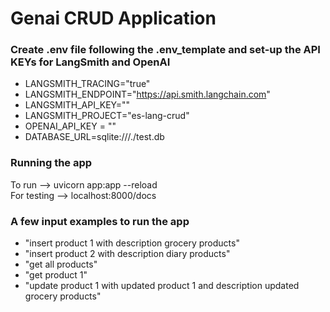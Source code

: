 # Genai CRUD Application

### Create .env file following the .env_template and set-up the API KEYs for LangSmith and OpenAI
- LANGSMITH_TRACING="true"
- LANGSMITH_ENDPOINT="https://api.smith.langchain.com"
- LANGSMITH_API_KEY=""
- LANGSMITH_PROJECT="es-lang-crud"
- OPENAI_API_KEY = ""
- DATABASE_URL=sqlite:///./test.db

### Running the app
To run --> uvicorn app:app --reload   
For testing --> localhost:8000/docs

### A few input examples to run the app
- "insert product 1 with description grocery products"
- "insert product 2 with description diary products"
- "get all products"
- "get product 1"
- "update product 1 with updated product 1 and description updated grocery products"